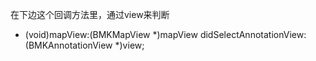 在下边这个回调方法里，通过view来判断
- (void)mapView:(BMKMapView *)mapView didSelectAnnotationView:(BMKAnnotationView *)view;

